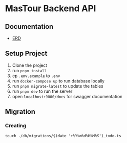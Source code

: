 # MasTour Backend API

## Documentation

-   [ERD](https://dbdocs.io/excalios/MasTour)

## Setup Project

1. Clone the project
2. run `pnpm install`
3. cp `.env.example` to `.env`
4. run `docker-compose up` to run database locally
5. run `pnpm migrate-latest` to update the tables
6. run `pnpm dev` to run the server
7. open `localhost:9000/docs` for swagger documentation

## Migration

### Creating

`touch ./db/migrations/$(date '+%Y%m%d%H%M%S')_todo.ts`
